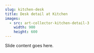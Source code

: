 ```yaml
---
slug: kitchen-desk
title: Desk detail at Kitchen
images:
  - src: art-collector-kitchen-detail-3
    width: 900
    height: 600
---
```

Slide content goes here.
